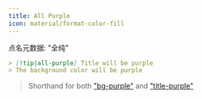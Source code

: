 ```yaml
---
title: All Purple
icon: material/format-color-fill
---
```


点名元数据: "全纯"

```md
> [!tip|all-purple] Title will be purple
> The background color will be purple
```
> Shorthand for both ["bg-purple"](。/bg-styling/page-4.md) and ["title-purple"](。/title-styling/page-4.md)